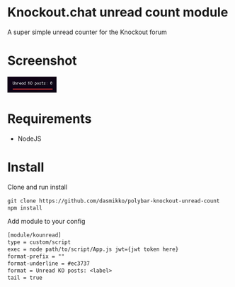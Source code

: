 # Knockout.chat unread count module

A super simple unread counter for the Knockout forum

# Screenshot
![alt text](https://github.com/dasmikko/polybar-knockout-unread-count/blob/master/screenshot.png?raw=true)

# Requirements
- NodeJS

# Install
Clone and run install

``` 
git clone https://github.com/dasmikko/polybar-knockout-unread-count
npm install
```

Add module to your config

```
[module/kounread]
type = custom/script
exec = node path/to/script/App.js jwt={jwt token here}
format-prefix = ""
format-underline = #ec3737
format = Unread KO posts: <label>
tail = true
```
